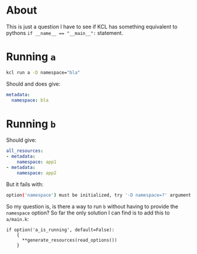 # About

This is just a question I have to see if KCL has something equivalent to pythons `if __name__ == "__main__":` statement.

# Running `a`

```bash
kcl run a -D namespace="bla"
```

Should and does give:

```yaml
metadata:
  namespace: bla
```

# Running `b`

Should give:

```yaml
all_resources:
- metadata:
    namespace: app1
- metadata:
    namespace: app2
```

But it fails with:

```bash
option('namespace') must be initialized, try '-D namespace=?' argument
```

So my question is, is there a way to run `b` without having to provide the `namespace` option?
So far the only solution I can find is to add this to `a/main.k`:

```kcl
if option('a_is_running', default=False):
    {
      **generate_resources(read_options())
    }
```
